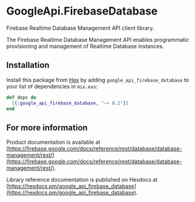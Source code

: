 # GoogleApi.FirebaseDatabase

Firebase Realtime Database Management API client library.

The Firebase Realtime Database Management API enables programmatic provisioning and management of Realtime Database instances.

## Installation

Install this package from [Hex](https://hex.pm) by adding
`google_api_firebase_database` to your list of dependencies in `mix.exs`:

```elixir
def deps do
  [{:google_api_firebase_database, "~> 0.2"}]
end
```

## For more information

Product documentation is available at [https://firebase.google.com/docs/reference/rest/database/database-management/rest/](https://firebase.google.com/docs/reference/rest/database/database-management/rest/).

Library reference documentation is published on Hexdocs at
[https://hexdocs.pm/google_api_firebase_database](https://hexdocs.pm/google_api_firebase_database).

